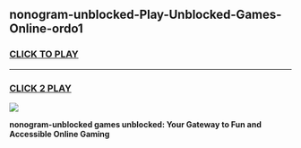
## nonogram-unblocked-Play-Unblocked-Games-Online-ordo1
<h3>
<a href="https://premium76.site?title=nonogram-unblocked&ref=25A">CLICK TO PLAY</a></h3>
<hr>

<h3>
<a href="https://premium76.site?title=nonogram-unblocked&ref=25A">CLICK 2 PLAY</a>
  
</h3>

<a href="https://premium76.site?title=nonogram-unblocked&ref=25A"><img src="https://clearcache.store/games.png"></a>


**nonogram-unblocked games unblocked: Your Gateway to Fun and Accessible Online Gaming**

